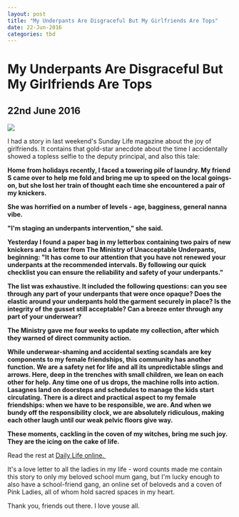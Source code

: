 ```yaml
---
layout: post
title: "My Underpants Are Disgraceful But My Girlfriends Are Tops"
date: 22-Jun-2016
categories: tbd
---
```


# My Underpants Are Disgraceful But My Girlfriends Are Tops

## 22nd June 2016

<img class="photo-horiz" src="https://s-media-cache-ak0.pinimg.com/564x/2b/4a/9f/2b4a9f97f9257d7fe092e3dec2abb598.jpg" />

I had a story in last weekend's Sunday Life magazine about the joy of girlfriends. It contains that gold-star anecdote about the time I accidentally showed a topless selfie to the deputy principal,   and also this tale:

**Home from holidays recently,   I faced a towering pile of laundry. My friend S came over to help me fold and bring me up to speed on the local goings-on,   but she lost her train of thought each time she encountered a pair of my knickers.**

**She was horrified on a number of levels - age, bagginess, general nanna vibe.**

**"I'm staging an underpants intervention," she said.**

**Yesterday I found a paper bag in my letterbox containing two pairs of new knickers and a letter from The Ministry of Unacceptable Underpants, beginning: "It has come to our attention that you have not renewed your underpants at the recommended intervals. By following our quick checklist you can ensure the reliability and safety of your underpants."**

**The list was exhaustive. It included the following questions: can you see through any part of your underpants that were once opaque? Does the elastic around your underpants hold the garment securely in place? Is the integrity of the gusset still acceptable? Can a breeze enter through any part of your underwear?**

**The Ministry gave me four weeks to update my collection, after which they warned of direct community action.**

**While underwear-shaming and accidental sexting scandals are key components to my female friendships, this community has another function. We are a safety net for life and all its unpredictable slings and arrows. Here, deep in the trenches with small children, we lean on each other for help. Any time one of us drops, the machine rolls into action. Lasagnes land on doorsteps and schedules to manage the kids start circulating. There is a direct and practical aspect to my female friendships: when we have to be responsible, we are. And when we bundy off the responsibility clock, we are absolutely ridiculous, making each other laugh until our weak pelvic floors give way.**

**These moments, cackling in the coven of my witches, bring me such joy. They are the icing on the cake of life.**

Read the rest at <a href="Home from holidays recently, I faced a towering pile of laundry. My friend S came over to help me fold and bring me up to speed on the local goings-on, but she lost her train of thought each time she encountered a pair of my knickers.  She was horrified on a number of levels - age, bagginess, general nanna vibe.  &quot;I'm staging an underpants intervention,&quot; she said.  Yesterday I found a paper bag in my letterbox containing two pairs of new knickers and a letter from The Ministry of Unacceptable Underpants, beginning: &quot;It has come to our attention that you have not renewed your underpants at the recommended intervals. By following our quick checklist you can ensure the reliability and safety of your underpants.&quot;  The list was exhaustive. It included the following questions: can you see through any part of your underpants that were once opaque? Does the elastic around your underpants hold the garment securely in place? Is the integrity of the gusset still acceptable? Can a breeze enter through any part of your underwear?  The Ministry gave me four weeks to update my collection, after which they warned of direct community action.  While underwear-shaming and accidental sexting scandals are key components to my female friendships, this community has another function.  We are a safety net for life and all its unpredictable slings and arrows. Here, deep in the trenches with small children, we lean on each other for help.  Any time one of us drops, the machine rolls into action. Lasagnes land on doorsteps and schedules to manage the kids start circulating.  There is a direct and practical aspect to my female friendships: when we have to be responsible, we are. And when we bundy off the responsibility clock, we are absolutely ridiculous, making each other laugh until our weak pelvic floors give way.  These moments, cackling in the coven of my witches, bring me such joy. They are the icing on the cake of life.">Daily Life online. </a>

It's a love letter to all the ladies in my life - word counts made me contain this story to only my beloved school mum gang, but I'm lucky enough to also have a school-friend gang, an online set of beloveds and a coven of Pink Ladies, all of whom hold sacred spaces in my heart.

Thank you, friends out there. I love youse all.

 
